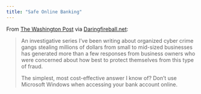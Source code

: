 ```yaml
---
title: "Safe Online Banking"
---
```

<p>From <a href="http://voices.washingtonpost.com/securityfix/2009/10/avoid_windows_malware_bank_on.html">The Washington Post</a> via <a href="http://daringfireball.net/linked/2009/10/12/krebs-banking">Daringfireball.net</a>:</p>
<blockquote><p>An investigative series I’ve been writing about organized cyber crime gangs stealing millions of dollars from small to mid-sized businesses has generated more than a few responses from business owners who were concerned about how best to protect themselves from this type of fraud.</p>
<p>    The simplest, most cost-effective answer I know of? Don’t use Microsoft Windows when accessing your bank account online.</p></blockquote>
